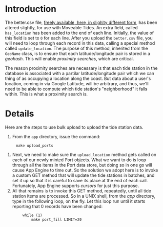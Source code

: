 # Introduction #

The better.csv file, [freely available, here, in slighlty different form](http://opendap.co-ops.nos.noaa.gov/ioos-dif-sos/get/getcapabilities/nwlonstations.jsp), has been altered slightly, for use with Moveable Tides. An extra field, called `has_location` has been added to the end of each line. Initially, the value of this field is set to `0` for each line. After you upload the `better.csv` file, you will need to loop through each record in this data, calling a special method called `update_location`. The purpose of this method, inherited from the `GeoName` class, is to ensure that each latitude/longitude pair is stored in a _geohash_. This will enable _proximity searches_, which are critical.

The reason proximity searches are necessary is that each tide station in the database is associated with a partilar latitude/longitude pair which we can thing of as occupying a location along the coast. But data about a user's location, coming in via Google Latitude, will be arbitrary, and thus, we'll need to be able to compute which tide station's "neighborhood" it falls within. This is what a proximity search is.

# Details #

Here are the steps to use bulk upload to upload the tide station data.

  1. From the  `app` directory, issue the command:
```
     make upload_ports
```
  1. Next, we need to make sure the `upload_location` method gets called on each of our newly minted Port objects. What we want to do is loop through all the items in the Port data store, but doing so in one go will cause App Engine to time out. So the solution we adopt here is to invoke a custom GET method that will update the tide stations in batches, and set it up so that it is careful to save its place at the end of each call. Fortunately, App Engine supports _cursors_ for just this purpose.
  1. All that remains is to invoke this GET method, repeatedly, until all tide station items are processed. So in a UNIX shell, from the _app_ directory, type in the following loop, on the fly. Let this loop run until it starts reporting that 0 records have been changed:
```
        while (1)
            make port_fill LIMIT=20
```